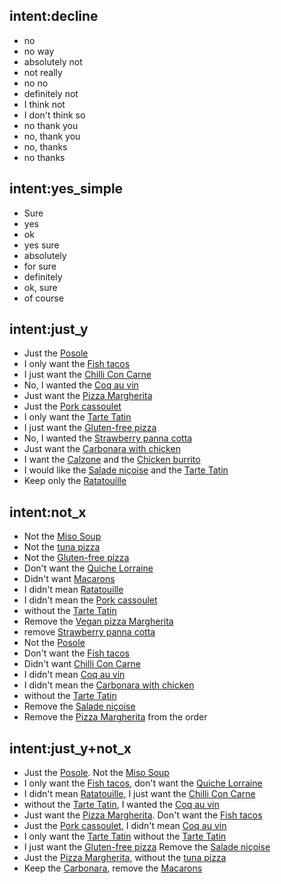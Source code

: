 ## intent:decline
- no
- no way
- absolutely not
- not really
- no no
- definitely not
- I think not
- I don't think so
- no thank you
- no, thank you
- no, thanks
- no thanks

## intent:yes_simple
- Sure
- yes
- ok
- yes sure
- absolutely
- for sure
- definitely
- ok, sure
- of course

## intent:just_y
- Just the [Posole](order_item_yes)
- I only want the [Fish tacos](order_item_yes)
- I just want the [Chilli Con Carne](order_item_yes)
- No, I wanted the [Coq au vin](order_item_yes)
- Just want the [Pizza Margherita](order_item_yes)
- Just the [Pork cassoulet](order_item_yes)
- I only want the [Tarte Tatin](order_item_yes)
- I just want the [Gluten-free pizza](order_item_yes)
- No, I wanted the [Strawberry panna cotta](order_item_yes)
- Just want the [Carbonara with chicken](order_item_yes)
- I want the [Calzone](order_item_yes) and the [Chicken burrito](order_item_yes)
- I would like the [Salade niçoise](order_item_yes) and the [Tarte Tatin](order_item_yes)
- Keep only the [Ratatouille](order_item_yes)

## intent:not_x
- Not the [Miso Soup](order_item_no)
- Not the [tuna pizza](order_item_no)
- Not the [Gluten-free pizza](order_item_no)
- Don't want the [Quiche Lorraine](order_item_no)
- Didn't want [Macarons](order_item_no)
- I didn't mean [Ratatouille](order_item_no)
- I didn't mean the [Pork cassoulet](order_item_no)
- without the [Tarte Tatin](order_item_no)
- Remove the [Vegan pizza Margherita](order_item_no)
- remove [Strawberry panna cotta](order_item_no)
- Not the [Posole](order_item_no)
- Don't want the [Fish tacos](order_item_no)
- Didn't want [Chilli Con Carne](order_item_no)
- I didn't mean [Coq au vin](order_item_no)
- I didn't mean the [Carbonara with chicken](order_item_no)
- without the [Tarte Tatin](order_item_no)
- Remove the [Salade niçoise](order_item_no)
- Remove the [Pizza Margherita](order_item_no) from the order

## intent:just_y+not_x
- Just the [Posole](order_item_yes). Not the [Miso Soup](order_item_no)
- I only want the [Fish tacos](order_item_yes), don't want the [Quiche Lorraine](order_item_no)
- I didn't mean [Ratatouille](order_item_no), I just want the [Chilli Con Carne](order_item_yes)
- without the [Tarte Tatin](order_item_no), I wanted the [Coq au vin](order_item_yes)
- Just want the [Pizza Margherita](order_item_yes). Don't want the [Fish tacos](order_item_no)
- Just the [Pork cassoulet](order_item_yes),  I didn't mean [Coq au vin](order_item_no)
- I only want the [Tarte Tatin](order_item_yes) without the [Tarte Tatin](order_item_no)
- I just want the [Gluten-free pizza](order_item_yes) Remove the [Salade niçoise](order_item_no)
- Just the [Pizza Margherita](order_item_yes), without the [tuna pizza](order_item_no)
- Keep the [Carbonara](order_item_yes), remove the [Macarons](order_item_no)
